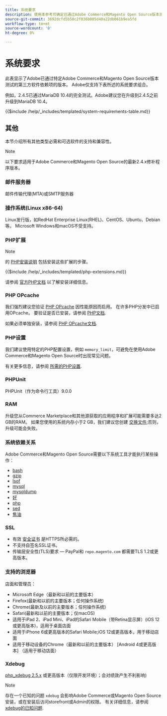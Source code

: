 ```yaml
---
title: 系统要求
description: 使用本参考可确定已通过Adobe Commerce和Magento Open Source版本测试的所需软件依赖项。
source-git-commit: 3692dcfd5b50c2f036b005d40a22db061b9ea5fd
workflow-type: tm+mt
source-wordcount: '0'
ht-degree: 0%

---
```



# 系统要求

此表显示了Adobe已通过特定Adobe Commerce和Magento Open Source版本测试的第三方软件依赖项的版本。 Adobe仅支持下表所述的系统要求组合。

例如，2.4.5已通过MariaDB 10.4的完全测试。Adobe建议您在升级到2.4.5之前升级到MariaDB 10.4。

{{$include /help/_includes/templated/system-requirements-table.md}}

## 其他

本节介绍所有其他类型必需和可选软件的支持和兼容性。

>[!NOTE]
>
>以下要求适用于Adobe Commerce和Magento Open Source的最新2.4.x修补程序版本。

### 邮件服务器

邮件传输代理(MTA)或SMTP服务器

### 操作系统(Linux x86-64)

Linux发行版，如RedHat Enterprise Linux(RHEL)、CentOS、Ubuntu、Debian等。 Microsoft Windows和macOS不受支持。

### PHP扩展

>[!NOTE]
>
>的 [PHP安装说明](prerequisites/php-settings.md) 包括安装这些扩展的步骤。

{{$include /help/_includes/templated/php-extensions.md}}

请参阅 [官方PHP文档](https://php.net/manual/en/extensions.php) 以了解安装详细信息。

### PHP OPcache

我们强烈建议您验证 [PHP OPcache](https://php.net/manual/en/intro.opcache.php) 因性能原因而启用。 在许多PHP分发中已启用OPcache。 要验证是否已安装，请参阅 [PHP文档](prerequisites/php-settings.md).

如果必须单独安装，请参阅 [PHP OPcache文档](https://php.net/manual/en/opcache.setup.php).

### PHP设置

我们建议使用特定的PHP配置设置，例如 `memory_limit`，可避免在使用Adobe Commerce和Magento Open Source时出现常见问题。

有关更多信息，请参阅 [所需的PHP设置](prerequisites/php-settings.md).

### PHPUnit

PHPUnit（作为命令行工具）9.0.0

### RAM

升级您从Commerce Marketplace和其他源获取的应用程序和扩展可能需要多达2 GB的RAM。 如果您使用的系统内存小于2 GB，我们建议您创建 [交换文件](https://support.magento.com/hc/en-us/articles/360032980432);否则，升级可能会失败。

### 系统依赖关系

Adobe Commerce和Magento Open Source需要以下系统工具才能执行某些操作：

- [bash](https://www.gnu.org/software/bash/)
- [gzip](https://www.gzip.org/)
- [lsof](https://linux.die.net/man/8/lsof)
- [mysql](https://www.mysql.com/)
- [mysqldump](https://dev.mysql.com/doc/refman/8.0/en/mysqldump.html)
- [好](https://linux.die.net/man/1/nice)
- [php](https://www.php.net/)
- [sed](https://www.gnu.org/software/sed/manual/sed.html)
- [焦油](https://linux.die.net/man/1/tar)

### SSL

- 有效 [安全证书](https://glossary.magento.com/security-certificate) 是HTTPS所必需的。
- 不支持自签名SSL证书。
- 传输层安全性(TLS)要求 — PayPal和 `repo.magento.com` 都需要TLS 1.2或更高版本。

### 支持的浏览器

店面和管理员：

- Microsoft Edge（最新和以前的主要版本）
- Firefox(最新和以前的主要版本；任何操作系统)
- Chrome(最新及以前的主要版本；任何操作系统)
- Safari(最新和以前的主要版本；仅macOS)
- 适用于iPad 2、iPad Mini、iPad的Safari Mobile（带Retina显示屏）(iOS 12或更高版本)，适用于桌面店面
- 适用于iPhone 6或更高版本的Safari Mobile;iOS 12或更高版本，用于移动店面
- 适用于移动设备的Chrome（最新和以前的主要版本） [Android 4或更高版本] （适用于移动店面）

### Xdebug

[php_xdebug 2.5.x](https://xdebug.org/download) 或更高版本（仅限开发环境）；会对绩效产生不利影响)

>[!NOTE]
>
>存在一个已知的问题 `xdebug` 会影响Adobe Commerce或Magento Open Source安装，或在安装后访问storefront或Admin的权限。 有关详细信息，请参阅 [xdebug的已知问题](https://support.magento.com/hc/en-us/articles/360034242212).
